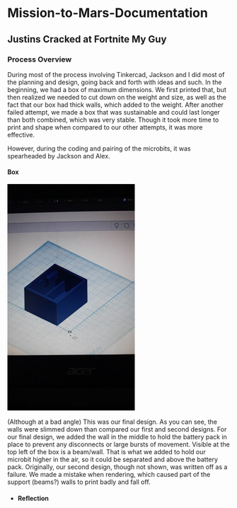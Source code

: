 # Mission-to-Mars-Documentation

## Justins Cracked at Fortnite My Guy


### Process Overview
During most of the process involving Tinkercad, Jackson and I did most of the planning and design, going back and forth with ideas and such. In the beginning, we had a box of maximum dimensions. We first printed that, but then realized we needed to cut down on the weight and size, as well as the fact that our box had thick walls, which added to the weight. 
After another failed attempt, we made a box that was sustainable and could last longer than both combined, which was very stable. Though it took more time to print and shape when compared to our other attempts, it was more effective.

However, during the coding and pairing of the microbits, it was spearheaded by Jackson and Alex. 


#### Box 

![dfgh](hjrgjrg.jpeg)
 
(Although at a bad angle) This was our final design. As you can see, the walls were slimmed down than compared our first and second designs. For our final design, we added the wall in the middle to hold the battery pack in place to prevent any disconnects or large bursts of movement. Visible at the top left of the box is a beam/wall. That is what we added to hold our microbit higher in the air, so it could be separated and above the battery pack. Originally, our second design, though not shown, was written off as a failure. We made a mistake when rendering, which caused part of the support (beams?) walls to print badly and fall off. 
 
* #### Reflection
